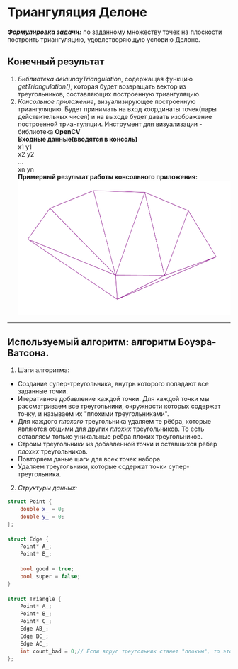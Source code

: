 # Триангуляция Делоне 
***Формулировка задачи:*** по заданному множеству точек на плоскости построить триангуляцию, удовлетворяющую условию Делоне.

## Конечный результат
1. *Библиотека delaunayTriangulation*, содержащая функцию *getTriangulation()*, которая будет возвращать
вектор из треугольников, составляющих построенную триангуляцию.
2. *Консольное приложение*, визуализирующее построенную триангуляцию. Будет принимать на вход координаты
точек(пары действительных чисел) и на выходе будет давать изображение построенной триангуляции. 
Инструмент для визуализации - библиотека **OpenCV**\
__Входные данные(вводятся в консоль)__ \
  x1 y1 \
  x2 y2 \
  ... \
  xn yn \
__Примерный результат работы консольного приложения:__ \
![example](Example.PNG)

---
## Используемый алгоритм: алгоритм Боуэра-Ватсона.
1. Шаги алгоритма:
- Cоздание супер-треугольника, внутрь которого попадают все заданные точки.
- Итеративное добавление каждой точки. Для каждой точки мы рассматриваем все треугольники, окружности которых содержат точку, и называем их "плохими треугольниками".
- Для каждого *плохого* треугольника удаляем те рёбра, которые являются общими для других *плохих* треугольников. То есть оставляем только уникальные ребра плохих треугольников.
- Строим треугольники из добавленной точки и оставшихся рёбер *плохих* треугольников.
- Повторяем даные шаги для всех точек набора.
- Удаляем треугольники, которые содержат точки супер-треугольника.
2. *Структуры данных:* 
```c++
struct Point {
	double x_ = 0;
	double y_ = 0;
};

struct Edge {
	Point* A_;
	Point* B_;

	bool good = true;
	bool super = false;
}

struct Triangle {
	Point* A_;
	Point* B_; 
	Point* C_;
	Edge AB_;
	Edge BC_;
	Edge AC_;
	int count_bad = 0;// Если вдруг треугольник станет "плохим", то это будет количество его "плохих" соседей
};
```

